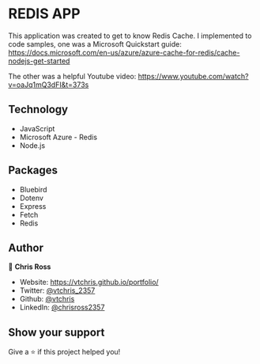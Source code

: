 # REDIS APP
This application was created to get to know Redis Cache. I implemented to code samples, one was a Microsoft Quickstart guide:
https://docs.microsoft.com/en-us/azure/azure-cache-for-redis/cache-nodejs-get-started

The other was a helpful Youtube video:
https://www.youtube.com/watch?v=oaJq1mQ3dFI&t=373s

<h2>Technology</h2>
<ul> 
  <li>JavaScript</li>
  <li>Microsoft Azure - Redis</li>     
  <li>Node.js</li>
</ul>

<h2>Packages</h2>
<ul>  
  <li>Bluebird</li>
  <Li>Dotenv</li>
  <li>Express</li> 
  <li>Fetch</li>
  <li>Redis</li>
</ul>

## Author

👤 **Chris Ross**

- Website: https://vtchris.github.io/portfolio/
- Twitter: [@vtchris_2357](https://twitter.com/vtchris_2357)
- Github: [@vtchris](https://github.com/vtchris)
- LinkedIn: [@chrisross2357](https://www.linkedin.com/in/chrisross2357/)

## Show your support

Give a ⭐️ if this project helped you!